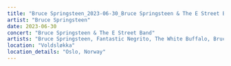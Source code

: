 ```yaml
---
title: "Bruce Springsteen_2023-06-30_Bruce Springsteen & The E Street Band"
artist: "Bruce Springsteen"
date: 2023-06-30
concert: "Bruce Springsteen & The E Street Band"
artists: "Bruce Springsteen, Fantastic Negrito, The White Buffalo, Bruce Springsteen & The E Street Band, Sam Fender"
location: "Voldsløkka"
location_details: "Oslo, Norway"
---
```

